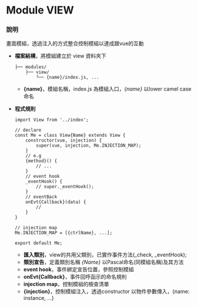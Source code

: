 # Module VIEW

### 說明

畫面模組，透過注入的方式整合控制模組以達成跟vue的互動

- **檔案結構**，將模組建立於 view 資料夾下

    ```
    ├── modules/
        ├── view/
            └── {name}/index.js, ...
    ```

    - **{name}**，模組名稱，index.js 為模組入口，*{name}* 以lower camel case命名

- **程式規則**

    ```
    import View from '../index';

    // declare
    const Me = class View{Name} extends View {
        constructor(vue, injection) {
            super(vue, injection, Me.INJECTION_MAP);
        }
        // e.g
        {method}() {
            // ...
        }
        // event hook
        _eventHook() {
            // super._eventHook();
        }
        // eventBack
        onEvt{Callback}(data) {
            //
        }
    }

    // injection map
    Me.INJECTION_MAP = [{ctrlName}, ...];

    export default Me;
    ```

    - **匯入類別**，view的共用父類別，已實作事件方法(_check, _eventHook);
    - **類別宣告**，定義類別名稱 *{Name}* 以Pascal命名(同模組名稱)及其方法
    - **event hook**，事件綁定宣告位置，參照控制模組
    - **onEvt{Callback}**，事件回呼函示的命名規則
    - **injection map**，控制模組的檢查清單
    - **{injection}**，控制模組注入，透過constructor 以物件參數傳入，{name: instance, ...}

